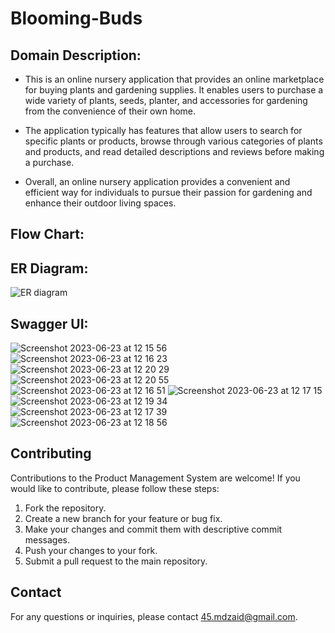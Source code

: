 # Blooming-Buds

## Domain Description:

- This is an online nursery application that provides an online marketplace for buying plants and gardening supplies. It enables users to purchase a wide variety of plants, seeds, planter, and accessories for gardening from the convenience of their own home.

- The application typically has features that allow users to search for specific plants or products, browse through various categories of plants and products, and read detailed descriptions and reviews before making a purchase.

- Overall, an online nursery application provides a convenient and efficient way for individuals to pursue their passion for gardening and enhance their outdoor living spaces.

## Flow Chart:

## ER Diagram:

![ER diagram](https://github.com/Mdzaidsiddique/Blooming-Buds/assets/87862008/940447f4-5635-4528-8056-8003687f1558)

## Swagger UI:

![Screenshot 2023-06-23 at 12 15 56](https://github.com/Mdzaidsiddique/Blooming-Buds/assets/87862008/fe7756d9-4707-42f1-af69-bfb89c2dda01)
![Screenshot 2023-06-23 at 12 16 23](https://github.com/Mdzaidsiddique/Blooming-Buds/assets/87862008/73b899c2-4433-4220-bf43-97878e6e9d57)
![Screenshot 2023-06-23 at 12 20 29](https://github.com/Mdzaidsiddique/Blooming-Buds/assets/87862008/9c6bc362-ee15-4b26-86b2-e5a42072edb5)
![Screenshot 2023-06-23 at 12 20 55](https://github.com/Mdzaidsiddique/Blooming-Buds/assets/87862008/9785d8f7-0e56-4ec5-93a0-eb526a74affd)
![Screenshot 2023-06-23 at 12 16 51](https://github.com/Mdzaidsiddique/Blooming-Buds/assets/87862008/1d4a2277-e7de-41dd-bd05-874cc7e9fc4a)
![Screenshot 2023-06-23 at 12 17 15](https://github.com/Mdzaidsiddique/Blooming-Buds/assets/87862008/afcc7b28-9b36-4d42-b21a-209a4b855f9f)
![Screenshot 2023-06-23 at 12 19 34](https://github.com/Mdzaidsiddique/Blooming-Buds/assets/87862008/b83b93ff-ff73-4195-9d38-67778ae45aef)
![Screenshot 2023-06-23 at 12 17 39](https://github.com/Mdzaidsiddique/Blooming-Buds/assets/87862008/72f55fd6-058b-4b35-8584-87b1df75e899)
![Screenshot 2023-06-23 at 12 18 56](https://github.com/Mdzaidsiddique/Blooming-Buds/assets/87862008/233c9a74-4a25-4d6f-ae21-e287a0b98507)


## Contributing

Contributions to the Product Management System are welcome! If you would like to contribute, please follow these steps:

1. Fork the repository.
2. Create a new branch for your feature or bug fix.
3. Make your changes and commit them with descriptive commit messages.
4. Push your changes to your fork.
5. Submit a pull request to the main repository.

## Contact

For any questions or inquiries, please contact [45.mdzaid@gmail.com](45.mdzaid@gmail.com).
